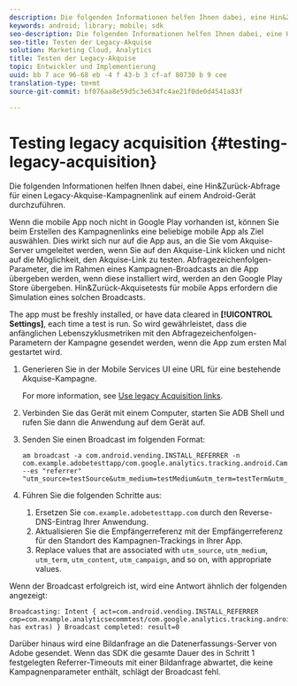 ```yaml
---
description: Die folgenden Informationen helfen Ihnen dabei, eine Hin&Zurück-Abfrage für einen Legacy-Akquise-Kampagnenlink auf einem Android-Gerät durchzuführen.
keywords: android; library; mobile; sdk
seo-description: Die folgenden Informationen helfen Ihnen dabei, eine Hin&Zurück-Abfrage für einen Legacy-Akquise-Kampagnenlink auf einem Android-Gerät durchzuführen.
seo-title: Testen der Legacy-Akquise
solution: Marketing Cloud, Analytics
title: Testen der Legacy-Akquise
topic: Entwickler und Implementierung
uuid: bb 7 ace 96-68 eb -4 f 43-b 3 cf-af 80730 b 9 cee
translation-type: tm+mt
source-git-commit: bf076aa8e59d5c3e634fc4ae21f0de0d4541a83f

---
```



# Testing legacy acquisition {#testing-legacy-acquisition}

Die folgenden Informationen helfen Ihnen dabei, eine Hin&amp;Zurück-Abfrage für einen Legacy-Akquise-Kampagnenlink auf einem Android-Gerät durchzuführen.

Wenn die mobile App noch nicht in Google Play vorhanden ist, können Sie beim Erstellen des Kampagnenlinks eine beliebige mobile App als Ziel auswählen. Dies wirkt sich nur auf die App aus, an die Sie vom Akquise-Server umgeleitet werden, wenn Sie auf den Akquise-Link klicken und nicht auf die Möglichkeit, den Akquise-Link zu testen. Abfragezeichenfolgen-Parameter, die im Rahmen eines Kampagnen-Broadcasts an die App übergeben werden, wenn diese installiert wird, werden an den Google Play Store übergeben. Hin&amp;Zurück-Akquisetests für mobile Apps erfordern die Simulation eines solchen Broadcasts.

The app must be freshly installed, or have data cleared in **[!UICONTROL Settings]**, each time a test is run. So wird gewährleistet, dass die anfänglichen Lebenszyklusmetriken mit den Abfragezeichenfolgen-Parametern der Kampagne gesendet werden, wenn die App zum ersten Mal gestartet wird.

1. Generieren Sie in der Mobile Services UI eine URL für eine bestehende Akquise-Kampagne.

   For more information, see [Use legacy Acquisition links](/help/using/acquisition-main/c-marketing-links-builder/t-create-edit-adobe-links/c-use-legacy-acquisition-links/c-use-legacy-acquisition-links.md).
1. Verbinden Sie das Gerät mit einem Computer, starten Sie ADB Shell und rufen Sie dann die Anwendung auf dem Gerät auf.
1. Senden Sie einen Broadcast im folgenden Format:

   ```
   am broadcast -a com.android.vending.INSTALL_REFERRER -n com.example.adobetesttapp/com.google.analytics.tracking.android.CampaignTrackingReceiver --es "referrer" "utm_source=testSource&utm_medium=testMedium&utm_term=testTerm&utm_content=testContent&utm_campaign=testCampaign&trackingcode=trackingvalue"
   ```

1. Führen Sie die folgenden Schritte aus:
   1. Ersetzen Sie `com.example.adobetesttapp.com` durch den Reverse-DNS-Eintrag Ihrer Anwendung.
   1. Aktualisieren Sie die Empfängerreferenz mit der Empfängerreferenz für den Standort des Kampagnen-Trackings in Ihrer App.
   1. Replace values that are associated with `utm_source`, `utm_medium`, `utm_term`, `utm_content`, `utm_campaign`, and so on, with appropriate values.

Wenn der Broadcast erfolgreich ist, wird eine Antwort ähnlich der folgenden angezeigt:

```
Broadcasting: Intent { act=com.android.vending.INSTALL_REFERRER cmp=com.example.analyticsecommtest/com.google.analytics.tracking.android.AnalyticsReceiver has extras) } Broadcast completed: result=0
```

Darüber hinaus wird eine Bildanfrage an die Datenerfassungs-Server von Adobe gesendet. Wenn das SDK die gesamte Dauer des in Schritt 1 festgelegten Referrer-Timeouts mit einer Bildanfrage abwartet, die keine Kampagnenparameter enthält, schlägt der Broadcast fehl.

